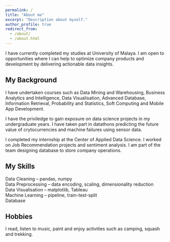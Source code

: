 ```yaml
---
permalink: /
title: "About me"
excerpt: "Description about myself."
author_profile: true
redirect_from: 
  - /about/
  - /about.html
---
```


I have currently completed my studies at University of Malaya. I am open to opportunities where I can help to optimize company products and development by delivering actionable data insights.

## My Background
I have undertaken courses such as Data Mining and Warehousing, Business Analytics and Intelligence, Data Visualisation, Advanced Database, Information Retrieval, Probability and Statistics, Soft Computing and Mobile App Development.

I have the priviledge to gain exposure on data science projects in my undergraduate years. I have taken part in datathons predicting the future value of crytocurrencies and machine failures using sensor data. 

I completed my internship at the Center of Applied Data Science. I worked on Job Recommendation projects and sentiment analysis. I am part of the team designing database to store company operations.

## My Skills
Data Cleaning &ndash; pandas, numpy  
Data Preprocessing &ndash; data encoding, scaling, dimensionality reduction  
Data Visualisation &ndash; matplotlib, Tableau  
Machine Learning &ndash; pipeline, train-test-split  
Database  

## Hobbies
I read, listen to music, paint and enjoy activities such as camping, squash and trekking.